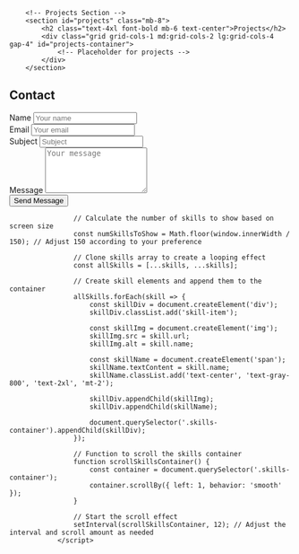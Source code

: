         <!-- Projects Section -->
        <section id="projects" class="mb-8">
            <h2 class="text-4xl font-bold mb-6 text-center">Projects</h2>
            <div class="grid grid-cols-1 md:grid-cols-2 lg:grid-cols-4 gap-4" id="projects-container">
                <!-- Placeholder for projects -->
            </div>
        </section>


        

<!-- Contact Section -->
<section id="contact" class="bg-gray-800 text-white py-8">
    <h2 class="text-4xl font-bold mb-6 text-center">Contact</h2>
    <div class="max-w-xl mx-auto rounded-lg bg-gray-800 p-8">
        <form id="contact-form" class="space-y-4">
            <div>
                <label for="name" class="block text-sm font-bold text-gray-400">Name</label>
                <input type="text" id="name" name="name" class="w-full px-4 py-2 bg-gray-700 rounded-lg text-gray-200 focus:outline-none focus:bg-gray-600" placeholder="Your name">
            </div>
            <div>
                <label for="email" class="block text-sm font-bold text-gray-400">Email</label>
                <input type="email" id="email" name="email" class="w-full px-4 py-2 bg-gray-700 rounded-lg text-gray-200 focus:outline-none focus:bg-gray-600" placeholder="Your email">
            </div>
            <div>
                <label for="subject" class="block text-sm font-bold text-gray-400">Subject</label>
                <input type="text" id="subject" name="subject" class="w-full px-4 py-2 bg-gray-700 rounded-lg text-gray-200 focus:outline-none focus:bg-gray-600" placeholder="Subject">
            </div>
            <div>
                <label for="message" class="block text-sm font-bold text-gray-400">Message</label>
                <textarea id="message" name="message" rows="5" class="w-full px-4 py-2 bg-gray-700 rounded-lg text-gray-200 focus:outline-none focus:bg-gray-600" placeholder="Your message"></textarea>
            </div>
            <button type="submit" class="w-full bg-blue-400 text-white font-bold py-2 px-4 rounded-lg focus:outline-none hover:bg-blue-500 transition-colors duration-300">Send Message</button>
        </form>
    </div>
</section>


<!-- SKILL BEFORE CHANGE PACE SLOWER-->

                    // Calculate the number of skills to show based on screen size
                    const numSkillsToShow = Math.floor(window.innerWidth / 150); // Adjust 150 according to your preference

                    // Clone skills array to create a looping effect
                    const allSkills = [...skills, ...skills];

                    // Create skill elements and append them to the container
                    allSkills.forEach(skill => {
                        const skillDiv = document.createElement('div');
                        skillDiv.classList.add('skill-item');

                        const skillImg = document.createElement('img');
                        skillImg.src = skill.url;
                        skillImg.alt = skill.name;

                        const skillName = document.createElement('span');
                        skillName.textContent = skill.name;
                        skillName.classList.add('text-center', 'text-gray-800', 'text-2xl', 'mt-2');

                        skillDiv.appendChild(skillImg);
                        skillDiv.appendChild(skillName);

                        document.querySelector('.skills-container').appendChild(skillDiv);
                    });

                    // Function to scroll the skills container
                    function scrollSkillsContainer() {
                        const container = document.querySelector('.skills-container');
                        container.scrollBy({ left: 1, behavior: 'smooth' });
                    }

                    // Start the scroll effect
                    setInterval(scrollSkillsContainer, 12); // Adjust the interval and scroll amount as needed
                </script>